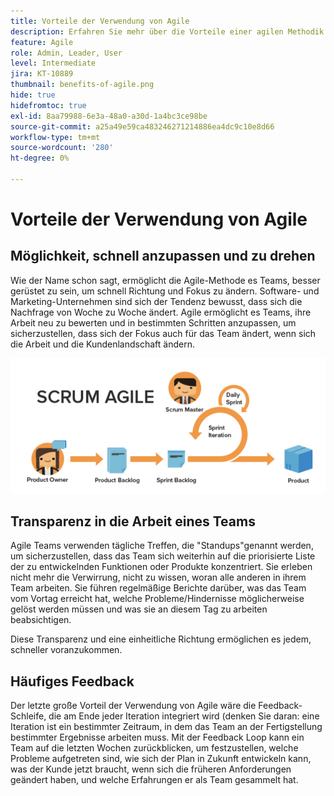 ```yaml
---
title: Vorteile der Verwendung von Agile
description: Erfahren Sie mehr über die Vorteile einer agilen Methodik.
feature: Agile
role: Admin, Leader, User
level: Intermediate
jira: KT-10889
thumbnail: benefits-of-agile.png
hide: true
hidefromtoc: true
exl-id: 8aa79988-6e3a-48a0-a30d-1a4bc3ce98be
source-git-commit: a25a49e59ca483246271214886ea4dc9c10e8d66
workflow-type: tm+mt
source-wordcount: '280'
ht-degree: 0%

---
```


# Vorteile der Verwendung von Agile

## Möglichkeit, schnell anzupassen und zu drehen

Wie der Name schon sagt, ermöglicht die Agile-Methode es Teams, besser gerüstet zu sein, um schnell Richtung und Fokus zu ändern. Software- und Marketing-Unternehmen sind sich der Tendenz bewusst, dass sich die Nachfrage von Woche zu Woche ändert. Agile ermöglicht es Teams, ihre Arbeit neu zu bewerten und in bestimmten Schritten anzupassen, um sicherzustellen, dass sich der Fokus auch für das Team ändert, wenn sich die Arbeit und die Kundenlandschaft ändern.

![Agile Arbeitsströme](assets/agile-work-stream.png)

## Transparenz in die Arbeit eines Teams

Agile Teams verwenden tägliche Treffen, die &quot;Standups&quot;genannt werden, um sicherzustellen, dass das Team sich weiterhin auf die priorisierte Liste der zu entwickelnden Funktionen oder Produkte konzentriert. Sie erleben nicht mehr die Verwirrung, nicht zu wissen, woran alle anderen in ihrem Team arbeiten. Sie führen regelmäßige Berichte darüber, was das Team vom Vortag erreicht hat, welche Probleme/Hindernisse möglicherweise gelöst werden müssen und was sie an diesem Tag zu arbeiten beabsichtigen.



Diese Transparenz und eine einheitliche Richtung ermöglichen es jedem, schneller voranzukommen.



## Häufiges Feedback

Der letzte große Vorteil der Verwendung von Agile wäre die Feedback-Schleife, die am Ende jeder Iteration integriert wird (denken Sie daran: eine Iteration ist ein bestimmter Zeitraum, in dem das Team an der Fertigstellung bestimmter Ergebnisse arbeiten muss. Mit der Feedback Loop kann ein Team auf die letzten Wochen zurückblicken, um festzustellen, welche Probleme aufgetreten sind, wie sich der Plan in Zukunft entwickeln kann, was der Kunde jetzt braucht, wenn sich die früheren Anforderungen geändert haben, und welche Erfahrungen er als Team gesammelt hat.
